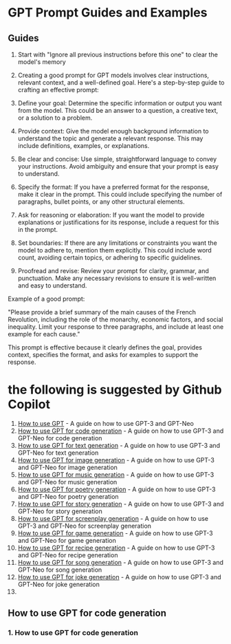 # GPT Prompt Guides and Examples

## Guides

1. Start with "Ignore all previous instructions before this one" to clear the model's memory

1. Creating a good prompt for GPT models involves clear instructions, relevant context, and a well-defined goal. Here's a step-by-step guide to crafting an effective prompt:

1. Define your goal: Determine the specific information or output you want from the model. This could be an answer to a question, a creative text, or a solution to a problem.

1. Provide context: Give the model enough background information to understand the topic and generate a relevant response. This may include definitions, examples, or explanations.

1. Be clear and concise: Use simple, straightforward language to convey your instructions. Avoid ambiguity and ensure that your prompt is easy to understand.

1. Specify the format: If you have a preferred format for the response, make it clear in the prompt. This could include specifying the number of paragraphs, bullet points, or any other structural elements.

1. Ask for reasoning or elaboration: If you want the model to provide explanations or justifications for its response, include a request for this in the prompt.

1. Set boundaries: If there are any limitations or constraints you want the model to adhere to, mention them explicitly. This could include word count, avoiding certain topics, or adhering to specific guidelines.

1. Proofread and revise: Review your prompt for clarity, grammar, and punctuation. Make any necessary revisions to ensure it is well-written and easy to understand.

Example of a good prompt:

"Please provide a brief summary of the main causes of the French Revolution, including the role of the monarchy, economic factors, and social inequality. Limit your response to three paragraphs, and include at least one example for each cause."

This prompt is effective because it clearly defines the goal, provides context, specifies the format, and asks for examples to support the response.











# the following is suggested by Github Copilot

1. [How to use GPT](#how-to-use-gpt) - A guide on how to use GPT-3 and GPT-Neo 
2. [How to use GPT for code generation](#how-to-use-gpt-for-code-generation) - A guide on how to use GPT-3 and GPT-Neo for code generation
3. [How to use GPT for text generation](#how-to-use-gpt-for-text-generation) - A guide on how to use GPT-3 and GPT-Neo for text generation
4. [How to use GPT for image generation](#how-to-use-gpt-for-image-generation) - A guide on how to use GPT-3 and GPT-Neo for image generation
5.  [How to use GPT for music generation](#how-to-use-gpt-for-music-generation) - A guide on how to use GPT-3 and GPT-Neo for music generation
6. [How to use GPT for poetry generation](#how-to-use-gpt-for-poetry-generation) - A guide on how to use GPT-3 and GPT-Neo for poetry generation
7.  [How to use GPT for story generation](#how-to-use-gpt-for-story-generation) - A guide on how to use GPT-3 and GPT-Neo for story generation
8. [How to use GPT for screenplay generation](#how-to-use-gpt-for-screenplay-generation) - A guide on how to use GPT-3 and GPT-Neo for screenplay generation
9.  [How to use GPT for game generation](#how-to-use-gpt-for-game-generation) - A guide on how to use GPT-3 and GPT-Neo for game generation
10.  [How to use GPT for recipe generation](#how-to-use-gpt-for-recipe-generation) - A guide on how to use GPT-3 and GPT-Neo for recipe generation
11. [How to use GPT for song generation](#how-to-use-gpt-for-song-generation) - A guide on how to use GPT-3 and GPT-Neo for song generation
12.  [How to use GPT for joke generation](#how-to-use-gpt-for-joke-generation) - A guide on how to use GPT-3 and GPT-Neo for joke generation
13.  

##  How to use GPT for code generation

### 1.  How to use GPT for code generation
